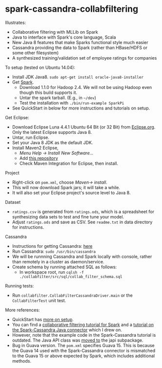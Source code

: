 spark-cassandra-collabfiltering
===============================

Illustrates:
- Collaborative filtering with MLLib on Spark 
- Java to interface with Spark's core language, Scala
- New Java 8 features that make Sparks functional style much easier
- Cassandra providing the data to Spark (rather than HBase/HDFS or some other filesystem)
- A synthesized training/validation set of employee ratings for companies 

To setup (tested on Ubuntu 14.04):
- Install JDK Java8.
    ````sudo apt-get install oracle-java8-installer````
- Get [Spark](http://spark.apache.org/downloads.html).
    - Download 1.1.0 for Hadoop 2.4. We will not be using Hadoop even though this build supports it.
    - Untar the spark tarball. (E.g., in ````~/dev````)
    - Test the installation with 
    ````./bin/run-example SparkPi````
- See QuickStart in below for more instructions and tutorials on setup.

Get Eclipse:
- Download Eclipse Luna 4.4.1 Ubuntu 64 Bit (or 32 Bit) from [Eclipse.org](https://eclipse.org/downloads/). Only the latest Eclipse supports Java 8.
- Untar, run Eclipse.
- Set your Java 8 JDK as the default JDK.
- Install Maven2 Eclipse, 
    - *Menu Help -> Install New Software…*
    - Add [this repository](http://download.eclipse.org/technology/m2e/releases)
    - Check Maven Integration for Eclipse, then install.

Project 
- Right-click on ````pom.xml````, choose  *Maven-> install*.
- This will now download Spark jars; it will take a while.
- It will also set your Eclipse project's source level to Java 8.

Dataset
- ````ratings.csv```` is generated from ````ratings.ods````, which is a spreadsheet for  synthesizing data sets to test and fine tune your model. 
- Adjust ````ratings.ods```` and save as CSV. See ````readme.txt```` in data directory for instructions.
 
Cassandra
- Instructions for getting Cassandra: [here](http://www.datastax.com/documentation/cassandra/2.0/cassandra/install/installDeb_t.html)
- Run Cassandra:
````sudo /usr/bin/cassandra````
- We will be runnning Cassandra and Spark locally with console, rather than remotely in a cluster as daemon/service.
- Create schema by running attached SQL as follows:
    - In workspace root, run
     ````cqlsh -f ./collabfilter/src/sql/collab_filter_schema.sql````

Running tests:
-  Run ````collabfilter.CollabFilterCassandraDriver.main```` or  the ````CollabFilterTest```` unit test.

More references:
- QuickStart has [more on setup](https://spark.apache.org/docs/1.1.0/quick-start.html).
- You can find a [collaborative filtering tutorial for Spark](https://spark.apache.org/docs/1.1.0/mllib-collaborative-filtering.html)  and a [tutorial on the Spark-Cassandra Java connector](http://www.datastax.com/dev/blog/accessing-cassandra-from-spark-in-java) which I drew on.
- However, note that the example code in the Spark-Cassandra tutorial is outdated. The Java API class was [moved to](https://github.com/datastax/spark-cassandra-connector/commit/36ad9cd6c13600144e3e27533587db926e41af2e)  the  japi subpackage.
- Bug in Guava version. The ````pom.xml```` specifies Guava 15. This is because the Guava 14 used with the Spark-Cassandra connector is mismatched to the Guava 15 or above expected by Spark, which includes additional methods.

 


